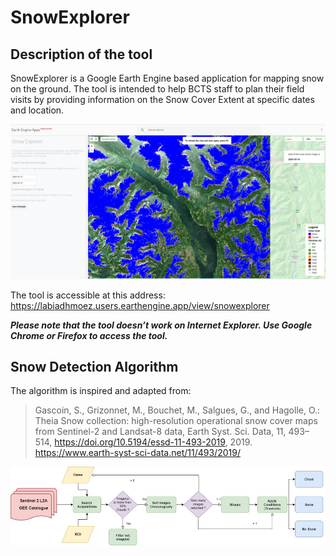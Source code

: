 # SnowExplorer
## Description of the tool
SnowExplorer is a Google Earth Engine  based application for mapping snow on the ground. The tool is intended to help BCTS staff to plan their field visits by providing information on the Snow Cover Extent at specific dates and location. 

![SE Image 1](img/snowExp.png)


The tool is accessible at this address: https://labiadhmoez.users.earthengine.app/view/snowexplorer

***Please note that the tool doesn’t work on Internet Explorer. Use Google Chrome or Firefox to access the tool.***

## Snow Detection Algorithm
The algorithm is inspired and adapted from:
> Gascoin, S., Grizonnet, M., Bouchet, M., Salgues, G., and Hagolle, O.: Theia Snow collection: high-resolution operational snow cover maps from Sentinel-2 and Landsat-8 data, Earth Syst. Sci. Data, 11, 493–514, https://doi.org/10.5194/essd-11-493-2019, 2019. https://www.earth-syst-sci-data.net/11/493/2019/ 

![SE Image 2](img/workflow.png)
